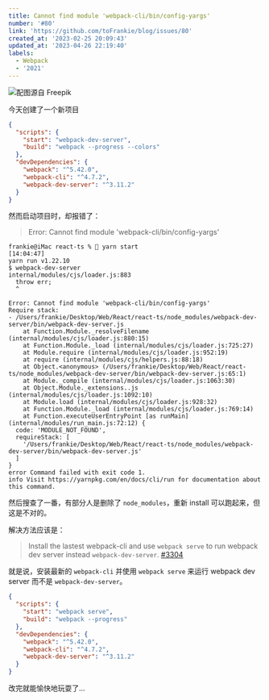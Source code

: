 ```yaml
---
title: Cannot find module 'webpack-cli/bin/config-yargs'
number: '#80'
link: 'https://github.com/toFrankie/blog/issues/80'
created_at: '2023-02-25 20:09:43'
updated_at: '2023-04-26 22:19:40'
labels:
  - Webpack
  - '2021'
---
```

![配图源自 Freepik](https://upload-images.jianshu.io/upload_images/5128488-2da08faab8ab4245.jpg?imageMogr2/auto-orient/strip%7CimageView2/2/w/1240)


今天创建了一个新项目

```json
{
  "scripts": {
    "start": "webpack-dev-server",
    "build": "webpack --progress --colors"
  },
  "devDependencies": {
    "webpack": "^5.42.0",
    "webpack-cli": "^4.7.2",
    "webpack-dev-server": "^3.11.2"
  }
}
```

然而启动项目时，却报错了：

>  Error: Cannot find module 'webpack-cli/bin/config-yargs'

```
frankie@iMac react-ts % 🐶 yarn start                                                                                                                                                           [14:04:47]
yarn run v1.22.10
$ webpack-dev-server
internal/modules/cjs/loader.js:883
  throw err;
  ^

Error: Cannot find module 'webpack-cli/bin/config-yargs'
Require stack:
- /Users/frankie/Desktop/Web/React/react-ts/node_modules/webpack-dev-server/bin/webpack-dev-server.js
    at Function.Module._resolveFilename (internal/modules/cjs/loader.js:880:15)
    at Function.Module._load (internal/modules/cjs/loader.js:725:27)
    at Module.require (internal/modules/cjs/loader.js:952:19)
    at require (internal/modules/cjs/helpers.js:88:18)
    at Object.<anonymous> (/Users/frankie/Desktop/Web/React/react-ts/node_modules/webpack-dev-server/bin/webpack-dev-server.js:65:1)
    at Module._compile (internal/modules/cjs/loader.js:1063:30)
    at Object.Module._extensions..js (internal/modules/cjs/loader.js:1092:10)
    at Module.load (internal/modules/cjs/loader.js:928:32)
    at Function.Module._load (internal/modules/cjs/loader.js:769:14)
    at Function.executeUserEntryPoint [as runMain] (internal/modules/run_main.js:72:12) {
  code: 'MODULE_NOT_FOUND',
  requireStack: [
    '/Users/frankie/Desktop/Web/React/react-ts/node_modules/webpack-dev-server/bin/webpack-dev-server.js'
  ]
}
error Command failed with exit code 1.
info Visit https://yarnpkg.com/en/docs/cli/run for documentation about this command.
```

然后搜查了一番，有部分人是删除了 `node_modules`，重新 install 可以跑起来，但这是不对的。

解决方法应该是：

> Install the lastest webpack-cli and use `webpack serve` to run webpack dev server instead `webpack-dev-server`. [#3304](https://github.com/webpack/webpack-dev-server/issues/3304)

就是说，安装最新的 `webpack-cli` 并使用 `webpack serve` 来运行 webpack dev server 而不是 `webpack-dev-server`。

```json
{
  "scripts": {
    "start": "webpack serve",
    "build": "webpack --progress"
  },
  "devDependencies": {
    "webpack": "^5.42.0",
    "webpack-cli": "^4.7.2",
    "webpack-dev-server": "^3.11.2"
  }
}
```

改完就能愉快地玩耍了...
